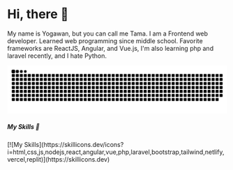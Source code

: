 <h1>Hi, there 👋</h1>
<p>My name is Yogawan, but you can call me Tama. I am a Frontend web developer. Learned web programming since middle school. Favorite frameworks are ReactJS, Angular, and Vue.js, I'm also learning php and laravel recently, and I hate Python.</p>
<picture>
  <source
    media="(prefers-color-scheme: dark)"
    srcset="https://raw.githubusercontent.com/platane/snk/output/github-contribution-grid-snake-dark.svg"
  />
  <source
    media="(prefers-color-scheme: light)"
    srcset="https://raw.githubusercontent.com/platane/snk/output/github-contribution-grid-snake.svg"
  />
  <img
    alt="github contribution grid snake animation"
    src="https://raw.githubusercontent.com/platane/snk/output/github-contribution-grid-snake.svg"
  />
</picture>
<h5>My Skills 💪</h5>
[![My Skills](https://skillicons.dev/icons?i=html,css,js,nodejs,react,angular,vue,php,laravel,bootstrap,tailwind,netlify,vercel,replit)](https://skillicons.dev)
